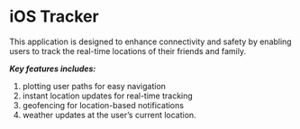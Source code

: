 iOS Tracker
==============
This application is designed to enhance connectivity and safety by enabling users to track the real-time locations of their friends and family.

***Key features includes:***
1. plotting user paths for easy navigation
2. instant location updates for real-time tracking
3. geofencing for location-based notifications
4. weather updates at the user’s current location. 
